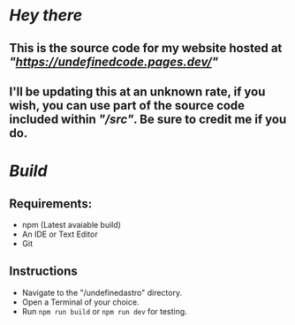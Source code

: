 # _Hey there_

## This is the source code for my website hosted at _**"https://undefinedcode.pages.dev/"**_
## I'll be updating this at an unknown rate, if you wish, you can use part of the source code included within _**"/src"**_. Be sure to credit me if you do.

# _Build_
## Requirements:
- npm (Latest avaiable build)
- An IDE or Text Editor
- Git

## Instructions
- Navigate to the "/undefinedastro" directory.
- Open a Terminal of your choice.
- Run `npm run build` or `npm run dev` for testing.
